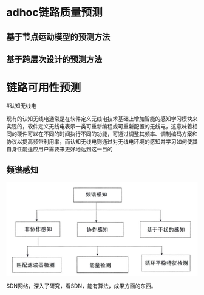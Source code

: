 # adhoc链路质量预测

## 基于节点运动模型的预测方法

## 基于跨层次设计的预测方法

# 链路可用性预测

#认知无线电

现有的认知无线电通常是在软件定义无线电技术基础上增加智能的感知学习模块来实现的，软件定义无线电表示一类可重新编程或可重新配置的无线电，这意味着相同的硬件可以在不同的时间执行不同的功能，可通过调整其频率、调制编码方案和协议以提高频带利用率，而认知无线电则通过对无线电环境的感知并学习如何使其自身性能适应用户需要来更好地达到这一目的

## 频谱感知

![10](.\img\10.png)

SDN网络，深入了研究，看SDN，能有算法，成果方面的东西。
